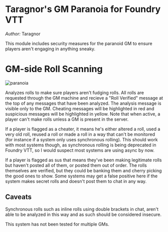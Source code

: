 # Taragnor's GM Paranoia for Foundry VTT


*Author:* Taragnor

This module includes security measures for the paranoid GM to ensure players aren't engaging in anything sneaky. 


# GM-side Roll Scanning
![paranoia](https://user-images.githubusercontent.com/31339311/151412578-c83d38f3-0948-4624-b17e-d2793505231d.jpg)

Analyzes rolls to make sure players aren't fudging rolls. All rolls are requested through the GM machine and recieve a "Roll Verified" message at the top of any messages that have been analyzed. The analysis message is visible only to the GM. Cheating messages will be highlighted in red and suspicious messages will be highlighted in yellow. Note that when active, a player can't make rolls unless a GM is present in the server.  

If a player is flagged as a cheater, it means he's either altered a roll, used a very old roll, reused a roll or made a roll in a way that can't be monitored (for instance if a system only uses synchronous rolling). This should work with most systems though, as synchronous rolling is being deprecated in Foundry VTT,
so I would suspect most systems are using async by now. 

If a player is flagged as sus that means they've been making legitimate rolls but haven't posted all of them, or posted them out of order. 
The rolls themselves are verified, but they could be banking them and cherry picking the good ones to show. Some systems may get a false positive here if the system makes secret rolls and doesn't post them to chat in any way. 

## Caveats
Synchronous rolls such as inline rolls using double brackets in chat, aren't able to be analyzed in this way and as such should be considered insecure. 

This system has not been tested for multiple GMs. 

